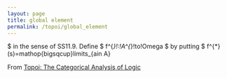 ```yaml
---
layout: page
title: global element
permalink: /topoi/global_element
---
```

$ in the sense of SS11.9. Define $ f^{*}!:!A^{*}!to!Omega $ by putting $ f^{*}(s)=mathop{bigsqcup}limits_{ain A}


From [Topoi: The Categorical Analysis of Logic](https://mathgloss.github.io/MathGloss/topoi.html)